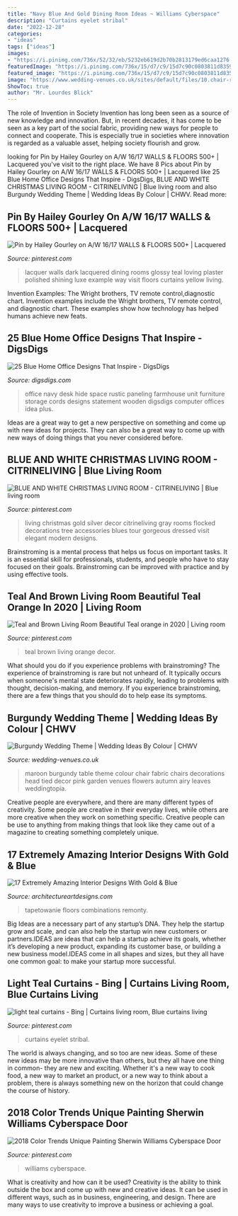 ```yaml
---
title: "Navy Blue And Gold Dining Room Ideas ~ Williams Cyberspace"
description: "Curtains eyelet stribal"
date: "2022-12-28"
categories:
- "ideas"
tags: ["ideas"]
images:
- "https://i.pinimg.com/736x/52/32/eb/5232eb619d2b70b2813179ed6caa1276.jpg"
featuredImage: "https://i.pinimg.com/736x/15/d7/c9/15d7c90c0803811d83597fce4653be60.jpg"
featured_image: "https://i.pinimg.com/736x/15/d7/c9/15d7c90c0803811d83597fce4653be60.jpg"
image: "https://www.wedding-venues.co.uk/sites/default/files/10.chair-ribbon-kellybirch-wedding-ideas-by-colour-burgundy.jpg"
ShowToc: true
author: "Mr. Lourdes Blick"
---
```



The role of Invention in Society
Invention has long been seen as a source of new knowledge and innovation. But, in recent decades, it has come to be seen as a key part of the social fabric, providing new ways for people to connect and cooperate. This is especially true in societies where innovation is regarded as a valuable asset, helping society flourish and grow.

	

		
looking for Pin by Hailey Gourley on A/W 16/17 WALLS &amp; FLOORS 500+ | Lacquered you've visit to the right place. We have 8 Pics about Pin by Hailey Gourley on A/W 16/17 WALLS &amp; FLOORS 500+ | Lacquered like 25 Blue Home Office Designs That Inspire - DigsDigs, BLUE AND WHITE CHRISTMAS LIVING ROOM - CITRINELIVING | Blue living room and also Burgundy Wedding Theme | Wedding Ideas By Colour | CHWV. Read more:
		
    
## Pin By Hailey Gourley On A/W 16/17 WALLS &amp; FLOORS 500+ | Lacquered

<img loading=lazy src="https://i.pinimg.com/736x/fd/00/ba/fd00baddd21e8c72d89f012c92f31e9e--dining-room-blue-formal-dining-rooms.jpg" onerror="this.onerror=null;this.src='https://tse1.mm.bing.net/th?id=OIP.3BWiXQi4m5QT8P4ImB9y1gHaKH&amp;pid=15.1';" alt="Pin by Hailey Gourley on A/W 16/17 WALLS &amp; FLOORS 500+ | Lacquered">

_Source: pinterest.com_

>lacquer walls dark lacquered dining rooms glossy teal loving plaster polished shining luxe example way visit floors curtains yellow living. 

	

Invention Examples: The Wright brothers, TV remote control,diagnostic chart.
Invention examples include the Wright brothers, TV remote control, and diagnostic chart. These examples show how technology has helped humans achieve new feats.

    
## 25 Blue Home Office Designs That Inspire - DigsDigs

<img loading=lazy src="https://www.digsdigs.com/photos/2020/04/a-farmhouse-home-office-with-a-navy-paneled-wall-a-bold-artwork-a-wooden-desk-and-a-basket-plus-a-storage-unit.jpg" onerror="this.onerror=null;this.src='https://tse2.mm.bing.net/th?id=OIP._luVIp-fnETK9oUQXrni7gHaKo&amp;pid=15.1';" alt="25 Blue Home Office Designs That Inspire - DigsDigs">

_Source: digsdigs.com_

>office navy desk hide space rustic paneling farmhouse unit furniture storage cords designs statement wooden digsdigs computer offices idea plus. 

	

Ideas are a great way to get a new perspective on something and come up with new ideas for projects. They can also be a great way to come up with new ways of doing things that you never considered before.

    
## BLUE AND WHITE CHRISTMAS LIVING ROOM - CITRINELIVING | Blue Living Room

<img loading=lazy src="https://i.pinimg.com/736x/52/32/eb/5232eb619d2b70b2813179ed6caa1276.jpg" onerror="this.onerror=null;this.src='https://tse2.mm.bing.net/th?id=OIP.PWapVlY4uuXll-Z6bsarnAHaK-&amp;pid=15.1';" alt="BLUE AND WHITE CHRISTMAS LIVING ROOM - CITRINELIVING | Blue living room">

_Source: pinterest.com_

>living christmas gold silver decor citrineliving gray rooms flocked decorations tree accessories blues tour gorgeous dressed visit elegant modern designs. 

	

Brainstroming is a mental process that helps us focus on important tasks. It is an essential skill for professionals, students, and people who have to stay focused on their goals. Brainstroming can be improved with practice and by using effective tools.

    
## Teal And Brown Living Room Beautiful Teal Orange In 2020 | Living Room

<img loading=lazy src="https://i.pinimg.com/736x/89/5c/a7/895ca781e680424ac577e6fe8a0f7e99.jpg" onerror="this.onerror=null;this.src='https://tse3.mm.bing.net/th?id=OIP.-pdRLtbhZvRR-MRLUS5LQwHaJ3&amp;pid=15.1';" alt="Teal and Brown Living Room Beautiful Teal orange in 2020 | Living room">

_Source: pinterest.com_

>teal brown living orange decor. 

	

What should you do if you experience problems with brainstroming?
The experience of brainstroming is rare but not unheard of. It typically occurs when someone's mental state deteriorates rapidly, leading to problems with thought, decision-making, and memory. If you experience brainstroming, there are a few things that you should do to help ease its symptoms.

    
## Burgundy Wedding Theme | Wedding Ideas By Colour | CHWV

<img loading=lazy src="https://www.wedding-venues.co.uk/sites/default/files/10.chair-ribbon-kellybirch-wedding-ideas-by-colour-burgundy.jpg" onerror="this.onerror=null;this.src='https://tse4.mm.bing.net/th?id=OIP.oEBFo0J6lXFHN-gDG7kDoAHaLH&amp;pid=15.1';" alt="Burgundy Wedding Theme | Wedding Ideas By Colour | CHWV">

_Source: wedding-venues.co.uk_

>maroon burgundy table theme colour chair fabric chairs decorations head tied decor pink garden venues flowers autumn airy leaves weddingtopia. 

	

Creative people are everywhere, and there are many different types of creativity. Some people are creative in their everyday lives, while others are more creative when they work on something specific. Creative people can be use to anything from making things that look like they came out of a magazine to creating something completely unique.

    
## 17 Extremely Amazing Interior Designs With Gold &amp; Blue

<img loading=lazy src="https://www.architectureartdesigns.com/wp-content/uploads/2016/03/9-24.jpg" onerror="this.onerror=null;this.src='https://tse2.mm.bing.net/th?id=OIP.EFrq-74LuyUQOVhcjwz92QHaFj&amp;pid=15.1';" alt="17 Extremely Amazing Interior Designs With Gold &amp; Blue">

_Source: architectureartdesigns.com_

>tapetowanie floors combinations remonty. 

	

Big Ideas are a necessary part of any startup’s DNA. They help the startup grow and scale, and can also help the startup win new customers or partners.IDEAS are ideas that can help a startup achieve its goals, whether it’s developing a new product, expanding its customer base, or building a new business model.IDEAS come in all shapes and sizes, but they all have one common goal: to make your startup more successful.

    
## Light Teal Curtains - Bing | Curtains Living Room, Blue Curtains Living

<img loading=lazy src="https://i.pinimg.com/736x/15/d7/c9/15d7c90c0803811d83597fce4653be60.jpg" onerror="this.onerror=null;this.src='https://tse2.mm.bing.net/th?id=OIP.YqFe1aeAwtu8ILHqRciCFQAAAA&amp;pid=15.1';" alt="light teal curtains - Bing | Curtains living room, Blue curtains living">

_Source: pinterest.com_

>curtains eyelet stribal. 

	

The world is always changing, and so too are new ideas. Some of these new ideas may be more innovative than others, but they all have one thing in common- they are new and exciting. Whether it's a new way to cook food, a new way to market an product, or a new way to think about a problem, there is always something new on the horizon that could change the course of history.

    
## 2018 Color Trends Unique Painting Sherwin Williams Cyberspace Door

<img loading=lazy src="https://i.pinimg.com/736x/0d/c5/ed/0dc5ed6f5fcd1fd85dc1816d45233a1d.jpg" onerror="this.onerror=null;this.src='https://tse2.mm.bing.net/th?id=OIP.O_SlI5VPSrM4bl4GZ781oQHaLH&amp;pid=15.1';" alt="2018 Color Trends Unique Painting Sherwin Williams Cyberspace Door">

_Source: pinterest.com_

>williams cyberspace. 

	

What is creativity and how can it be used?
Creativity is the ability to think outside the box and come up with new and creative ideas. It can be used in different ways, such as in business, engineering, and design. There are many ways to use creativity to improve a business or achieving a goal.

